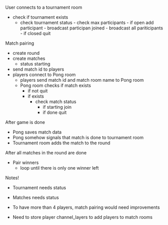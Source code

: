 User connects to a tournament room
- check if tournament exists
    <!-- - if not create -->
    - check tournament status
            - check max participants
                - if open add participant
                    - broadcast participan joined
                    - broadcast all pariticipants
            - if closed quit

Match pairing
- create round
- create matches
    - status starting
- send match id to players
- players connect to Pong room
    - players send match id and match room name to Pong room
    - Pong room checks if match exists
        - if not quit
        - if exists
            - check match status
                - if starting join
                - if done quit

After game is done
- Pong saves match data
- Pong somehow signals that match is done to tournament room
- Tournament room adds the match to the round

After all matches in the round are done
- Pair winners
    - loop until there is only one winner left


Notes!
- Tournament needs status
- Matches needs status
- To have more than 4 players, match pairing would need improvements

- Need to store player channel_layers to add players to match rooms
